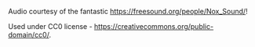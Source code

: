 Audio courtesy of the fantastic https://freesound.org/people/Nox_Sound/!

Used under CC0 license - https://creativecommons.org/public-domain/cc0/.